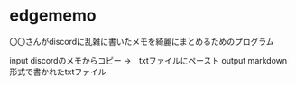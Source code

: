 # edgememo
〇〇さんがdiscordに乱雑に書いたメモを綺麗にまとめるためのプログラム

input discordのメモからコピー →　txtファイルにペースト
output markdown形式で書かれたtxtファイル

